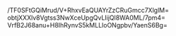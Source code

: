/TF0SFtGQiMrud/V+RhxvEaQUAYrZzCRuGmcc7XlglM=
obtjXXXlv8Vgtss3NwXceUpgQvLIijQl8WA0ML/7pm4=
VrfB2J68anu+H8IhRynvS5kMLLloONgpbv/YaenS6Bg=
